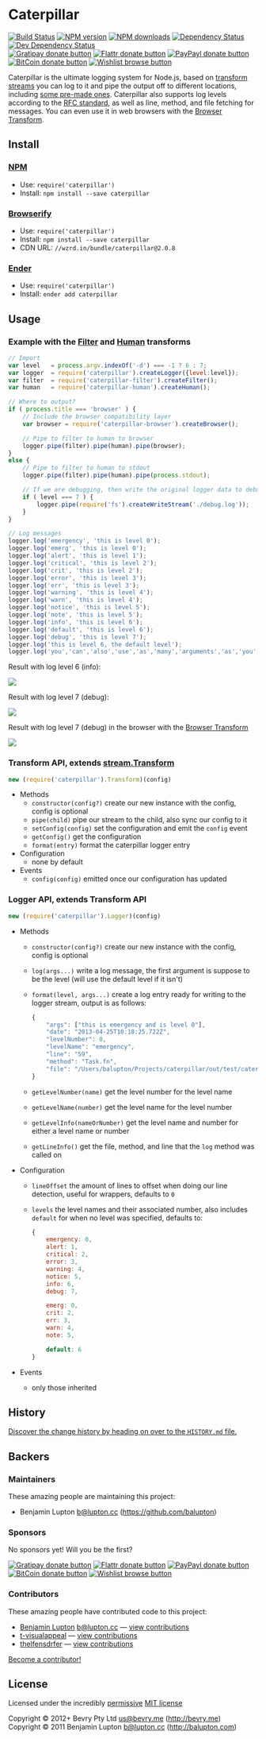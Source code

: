 
<!-- TITLE/ -->

# Caterpillar

<!-- /TITLE -->


<!-- BADGES/ -->

[![Build Status](https://img.shields.io/travis/bevry/caterpillar/master.svg)](http://travis-ci.org/bevry/caterpillar "Check this project's build status on TravisCI")
[![NPM version](https://img.shields.io/npm/v/caterpillar.svg)](https://npmjs.org/package/caterpillar "View this project on NPM")
[![NPM downloads](https://img.shields.io/npm/dm/caterpillar.svg)](https://npmjs.org/package/caterpillar "View this project on NPM")
[![Dependency Status](https://img.shields.io/david/bevry/caterpillar.svg)](https://david-dm.org/bevry/caterpillar)
[![Dev Dependency Status](https://img.shields.io/david/dev/bevry/caterpillar.svg)](https://david-dm.org/bevry/caterpillar#info=devDependencies)<br/>
[![Gratipay donate button](https://img.shields.io/gratipay/bevry.svg)](https://www.gratipay.com/bevry/ "Donate weekly to this project using Gratipay")
[![Flattr donate button](https://img.shields.io/badge/flattr-donate-yellow.svg)](http://flattr.com/thing/344188/balupton-on-Flattr "Donate monthly to this project using Flattr")
[![PayPayl donate button](https://img.shields.io/badge/paypal-donate-yellow.svg)](https://www.paypal.com/cgi-bin/webscr?cmd=_s-xclick&hosted_button_id=QB8GQPZAH84N6 "Donate once-off to this project using Paypal")
[![BitCoin donate button](https://img.shields.io/badge/bitcoin-donate-yellow.svg)](https://coinbase.com/checkouts/9ef59f5479eec1d97d63382c9ebcb93a "Donate once-off to this project using BitCoin")
[![Wishlist browse button](https://img.shields.io/badge/wishlist-donate-yellow.svg)](http://amzn.com/w/2F8TXKSNAFG4V "Buy an item on our wishlist for us")

<!-- /BADGES -->


Caterpillar is the ultimate logging system for Node.js, based on [transform streams](http://nodejs.org/api/stream.html#stream_class_stream_transform) you can log to it and pipe the output off to different locations, including [some pre-made ones](http://npmjs.org/keyword/caterpillar-transform). Caterpillar also supports log levels according to the [RFC standard](http://www.faqs.org/rfcs/rfc3164.html), as well as line, method, and file fetching for messages. You can even use it in web browsers with the [Browser Transform](https://github.com/bevry/caterpillar-browser).


<!-- INSTALL/ -->

## Install

### [NPM](http://npmjs.org/)
- Use: `require('caterpillar')`
- Install: `npm install --save caterpillar`

### [Browserify](http://browserify.org/)
- Use: `require('caterpillar')`
- Install: `npm install --save caterpillar`
- CDN URL: `//wzrd.in/bundle/caterpillar@2.0.8`

### [Ender](http://ender.jit.su/)
- Use: `require('caterpillar')`
- Install: `ender add caterpillar`

<!-- /INSTALL -->


## Usage

### Example with the [Filter](https://github.com/bevry/caterpillar-filter) and [Human](https://github.com/bevry/caterpillar-human) transforms

``` javascript
// Import
var level   = process.argv.indexOf('-d') === -1 ? 6 : 7;
var logger  = require('caterpillar').createLogger({level:level});
var filter  = require('caterpillar-filter').createFilter();
var human   = require('caterpillar-human').createHuman();

// Where to output?
if ( process.title === 'browser' ) {
	// Include the browser compatibility layer
	var browser = require('caterpillar-browser').createBrowser();

	// Pipe to filter to human to browser
	logger.pipe(filter).pipe(human).pipe(browser);
}
else {
	// Pipe to filter to human to stdout
	logger.pipe(filter).pipe(human).pipe(process.stdout);

	// If we are debugging, then write the original logger data to debug.log
	if ( level === 7 ) {
		logger.pipe(require('fs').createWriteStream('./debug.log'));
	}
}

// Log messages
logger.log('emergency', 'this is level 0');
logger.log('emerg', 'this is level 0');
logger.log('alert', 'this is level 1');
logger.log('critical', 'this is level 2');
logger.log('crit', 'this is level 2');
logger.log('error', 'this is level 3');
logger.log('err', 'this is level 3');
logger.log('warning', 'this is level 4');
logger.log('warn', 'this is level 4');
logger.log('notice', 'this is level 5');
logger.log('note', 'this is level 5');
logger.log('info', 'this is level 6');
logger.log('default', 'this is level 6');
logger.log('debug', 'this is level 7');
logger.log('this is level 6, the default level');
logger.log('you','can','also','use','as','many','arguments','as','you','want',1,[2,3],{four:5});
```

Result with log level 6 (info):

<img src="http://d.pr/i/DBFD+"/>


Result with log level 7 (debug):

<img src="http://d.pr/i/IZ8I+"/>


Result with log level 7 (debug) in the browser with the [Browser Transform](https://github.com/bevry/caterpillar-browser)

<img src="http://d.pr/i/SK8d+">


### Transform API, extends [stream.Transform](http://nodejs.org/api/stream.html#stream_class_stream_transform)

``` javascript
new (require('caterpillar').Transform)(config)
```

- Methods
	- `constructor(config?)` create our new instance with the config, config is optional
	- `pipe(child)` pipe our stream to the child, also sync our config to it
	- `setConfig(config)` set the configuration and emit the `config` event
	- `getConfig()` get the configuration
	- `format(entry)` format the caterpillar logger entry
- Configuration
	- none by default
- Events
	- `config(config)` emitted once our configuration has updated


### Logger API, extends Transform API

``` javascript
new (require('caterpillar').Logger)(config)
```

- Methods
	- `constructor(config?)` create our new instance with the config, config is optional
	- `log(args...)` write a log message, the first argument is suppose to be the level (will use the default level if it isn't)
	- `format(level, args...)` create a log entry ready for writing to the logger stream, output is as follows:

		``` javascript
		{
			"args": ["this is emergency and is level 0"],
			"date": "2013-04-25T10:18:25.722Z",
			"levelNumber": 0,
			"levelName": "emergency",
			"line": "59",
			"method": "Task.fn",
			"file": "/Users/balupton/Projects/caterpillar/out/test/caterpillar-test.js"
		}
		```

	- `getLevelNumber(name)` get the level number for the level name
	- `getLevelName(number)` get the level name for the level number
	- `getLevelInfo(nameOrNumber)` get the level name and number for either a level name or number
	- `getLineInfo()` get the file, method, and line that the `log` method was called on

- Configuration
	- `lineOffset` the amount of lines to offset when doing our line detection, useful for wrappers, defaults to `0`
	- `levels` the level names and their associated number, also includes `default` for when no level was specified, defaults to:
	
		``` javascript
		{
			emergency: 0,
			alert: 1,
			critical: 2,
			error: 3,
			warning: 4,
			notice: 5,
			info: 6,
			debug: 7,

			emerg: 0,
			crit: 2,
			err: 3,
			warn: 4,
			note: 5,

			default: 6
		}
		```

- Events
	- only those inherited



<!-- HISTORY/ -->

## History
[Discover the change history by heading on over to the `HISTORY.md` file.](https://github.com/bevry/caterpillar/blob/master/HISTORY.md#files)

<!-- /HISTORY -->


<!-- BACKERS/ -->

## Backers

### Maintainers

These amazing people are maintaining this project:

- Benjamin Lupton <b@lupton.cc> (https://github.com/balupton)

### Sponsors

No sponsors yet! Will you be the first?

[![Gratipay donate button](https://img.shields.io/gratipay/bevry.svg)](https://www.gratipay.com/bevry/ "Donate weekly to this project using Gratipay")
[![Flattr donate button](https://img.shields.io/badge/flattr-donate-yellow.svg)](http://flattr.com/thing/344188/balupton-on-Flattr "Donate monthly to this project using Flattr")
[![PayPayl donate button](https://img.shields.io/badge/paypal-donate-yellow.svg)](https://www.paypal.com/cgi-bin/webscr?cmd=_s-xclick&hosted_button_id=QB8GQPZAH84N6 "Donate once-off to this project using Paypal")
[![BitCoin donate button](https://img.shields.io/badge/bitcoin-donate-yellow.svg)](https://coinbase.com/checkouts/9ef59f5479eec1d97d63382c9ebcb93a "Donate once-off to this project using BitCoin")
[![Wishlist browse button](https://img.shields.io/badge/wishlist-donate-yellow.svg)](http://amzn.com/w/2F8TXKSNAFG4V "Buy an item on our wishlist for us")

### Contributors

These amazing people have contributed code to this project:

- [Benjamin Lupton](https://github.com/balupton) <b@lupton.cc> — [view contributions](https://github.com/bevry/caterpillar/commits?author=balupton)
- [t-visualappeal](https://github.com/t-visualappeal) — [view contributions](https://github.com/bevry/caterpillar/commits?author=t-visualappeal)
- [thelfensdrfer](https://github.com/thelfensdrfer) — [view contributions](https://github.com/bevry/caterpillar/commits?author=thelfensdrfer)

[Become a contributor!](https://github.com/bevry/caterpillar/blob/master/CONTRIBUTING.md#files)

<!-- /BACKERS -->


<!-- LICENSE/ -->

## License

Licensed under the incredibly [permissive](http://en.wikipedia.org/wiki/Permissive_free_software_licence) [MIT license](http://creativecommons.org/licenses/MIT/)

Copyright &copy; 2012+ Bevry Pty Ltd <us@bevry.me> (http://bevry.me)
<br/>Copyright &copy; 2011 Benjamin Lupton <b@lupton.cc> (http://balupton.com)

<!-- /LICENSE -->



